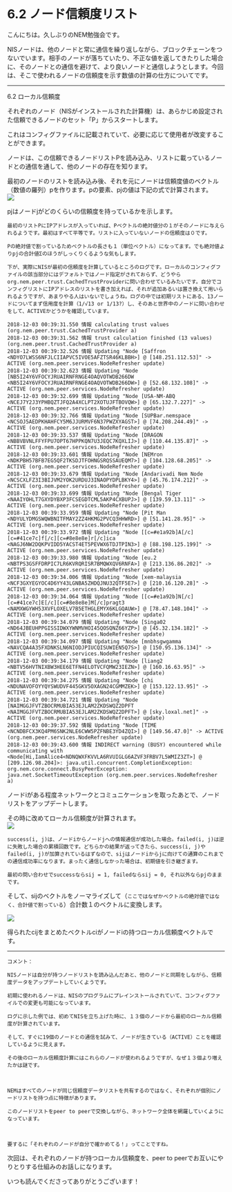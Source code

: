 # 6.2 ノード信頼度リスト

こんにちは。久しぶりのNEM勉強会です。

NISノードは、他のノードと常に通信を繰り返しながら、ブロックチェーンをつないでいます。相手のノードが落ちていたり、不正な値を返してきたりした場合に、そのノードとの通信を避けて、より良いノードと通信しようとします。今回は、そこで使われるノードの信頼度を示す数値の計算の仕方についてです。

----

6.2 ローカル信頼度

それぞれのノード（NISがインストールされた計算機）は、あらかじめ設定された信頼できるノードのセット「P」からスタートします。

これはコンフィグファイルに記載されていて、必要に応じて使用者が改変することができます。

ノードは、この信頼できるノードリストPを読み込み、リストに載っているノードとの通信を通して、他のノードの存在を知ります。

最初のノードのリストを読み込み後、それを元にノードは信頼度値のベクトル（数値の羅列）pを作ります。pの要素、pjの値は下記の式で計算されます。  
![](https://s3-ap-northeast-1.amazonaws.com/nem-social/blog/10000/11000/11600/11636/1548130255%E3%82%B9%E3%82%AF%E3%83%AA%E3%83%BC%E3%83%B3%E3%82%B7%E3%83%A7%E3%83%83%E3%83%88%202019-01-22%2013.10.25.png)

pjはノードjがどのくらいの信頼度を持っているかを示します。

```
最初のリストPにIPアドレスが入っていれば、Pベクトルの絶対値分の１がそのノードに与えられるようです。最初はすべて平等です。リストに入っていないノードの信頼度は０です。

Pの絶対値で割っているためベクトルの長さも１（単位ベクトル）になってます。でも絶対値よりpjの合計値Σのほうがしっくりくるような気もします。

下が、実際にNISが最初の信頼度を計算しているところのログです。ローカルのコンフィグファイルの該当部分にはデフォルトではノード指定がされておらず、どうやらorg.nem.peer.trust.CachedTrustProviderに問い合わせているみたいです。自分でコンフィグリストにIPアドレスのリストを書き加えれば、それが追加あるいは置き換えて用いられるようですが、あまりやる人はいないでしょうね。ログの中では初期リストにある、13ノードについてまず信用度を計算（1/√13 or 1/13?）し、そのあと世界中のノードに問い合わせをして、ACTIVEかどうかを確認しています。
```

```
2018-12-03 00:39:31.550 情報 calculating trust values (org.nem.peer.trust.CachedTrustProvider a)
2018-12-03 00:39:31.562 情報 trust calculation finished (13 values) (org.nem.peer.trust.CachedTrustProvider a)
2018-12-03 00:39:32.526 情報 Updating "Node [Saffron <NDYO7LWSS6NFJLCIIAPVC5IVOE5AFZTSR46KLBBH>] @ [148.251.112.53]" -> ACTIVE (org.nem.peer.services.NodeRefresher update)
2018-12-03 00:39:32.623 情報 Updating "Node [NB5I24Y6VFOCYJRUAIRNFRNGE4OAQVOTWDB266DW <NB5I24Y6VFOCYJRUAIRNFRNGE4OAQVOTWDB266DW>] @ [52.68.132.108]" -> ACTIVE (org.nem.peer.services.NodeRefresher update)
2018-12-03 00:39:32.699 情報 Updating "Node [USA-NM-ABQ <NCEJ7Y2J3YPHBQZTJFQ2A4XCLPT2XOTUJFTBOVQW>] @ [65.132.7.227]" -> ACTIVE (org.nem.peer.services.NodeRefresher update)
2018-12-03 00:39:32.766 情報 Updating "Node [SUPBar.nemspace <NCSOJ5AEDPKHAHFCY5M6JJURMVF6N37PWZXYAGST>] @ [74.208.244.49]" -> ACTIVE (org.nem.peer.services.NodeRefresher update)
2018-12-03 00:39:33.537 情報 Updating "Node [DRAGON <NBBVBVNLFFYFPU7OPT67HPPKQN7U3JEQC7KQXLIJ>] @ [110.44.135.87]" -> ACTIVE (org.nem.peer.services.NodeRefresher update)
2018-12-03 00:39:33.601 情報 Updating "Node [NEMron <NDKPBH57BFB7EG5QF2TKSDJTFOHNGSRQSSAUEQM7>] @ [104.128.68.205]" -> ACTIVE (org.nem.peer.services.NodeRefresher update)
2018-12-03 00:39:33.679 情報 Updating "Node [Andarivadi Nem Node <NCSCXLFZ3I3BIJVM2YOK2URDUJ3INAOPYDPLBKY4>] @ [45.76.174.212]" -> ACTIVE (org.nem.peer.services.NodeRefresher update)
2018-12-03 00:39:33.699 情報 Updating "Node [Bengal Tiger <NAAIYOHLT7GXYDYBXP3FCSEGDTCML5AKP4CXBUPJ>] @ [139.59.13.11]" -> ACTIVE (org.nem.peer.services.NodeRefresher update)
2018-12-03 00:39:33.959 情報 Updating "Node [Pit Man <NDYULYDMGSWQWBNITFMAY2ZZ4HKMG2PVCQ3HHWRD>] @ [51.141.28.95]" -> ACTIVE (org.nem.peer.services.NodeRefresher update)
2018-12-03 00:39:33.972 情報 Updating "Node [[c=#e1a92b]A[/c][c=#41ce7c]f[/c][c=#8e8e8e]r[/c]ica <NAGJ6NW2DQKPVIDD5YACST4ET5PEVWX6TDJTPIN3>] @ [88.198.125.199]" -> ACTIVE (org.nem.peer.services.NodeRefresher update)
2018-12-03 00:39:33.980 情報 Updating "Node [eu.2 <NBTPS3GSFFDRPIC7LR6KVRQRISR7BMQWXQV6RNFA>] @ [213.136.86.202]" -> ACTIVE (org.nem.peer.services.NodeRefresher update)
2018-12-03 00:39:34.006 情報 Updating "Node [xem-malaysia <NCF3GXYEGYOC4D6YY43LGNBA5ZHDQJNU32QTF5E7>] @ [210.16.120.28]" -> ACTIVE (org.nem.peer.services.NodeRefresher update)
2018-12-03 00:39:34.064 情報 Updating "Node [[c=#e1a92b]N[/c][c=#41ce7c]E[/c][c=#8e8e8e]M[/c]pragt3 <NAMXWGYWH53XVFLOXELV7B5ETHGLEMYX6KLGQAUW>] @ [78.47.148.104]" -> ACTIVE (org.nem.peer.services.NodeRefresher update)
2018-12-03 00:39:34.079 情報 Updating "Node [Singa02 <ND64JBEUHPPGISSIDWXYWNMVHOI45QOSQNZ66YZP>] @ [45.32.134.182]" -> ACTIVE (org.nem.peer.services.NodeRefresher update)
2018-12-03 00:39:34.097 情報 Updating "Node [mnbhsgwgamma <NAVCQA4A35FXDNKSLN6NIODJPIUCQISUWIEN5Q7S>] @ [150.95.136.134]" -> ACTIVE (org.nem.peer.services.NodeRefresher update)
2018-12-03 00:39:34.179 情報 Updating "Node [liang2 <NBTV56HVTNIXBW3HEE6ETFN4ELOTVCFQMW23IEZN>] @ [160.16.63.95]" -> ACTIVE (org.nem.peer.services.NodeRefresher update)
2018-12-03 00:39:34.275 情報 Updating "Node [chi <NDUNAVOFOYYQYSWUDVF445GKV5OXAGN24CGMMZEK>] @ [153.122.13.95]" -> ACTIVE (org.nem.peer.services.NodeRefresher update)
2018-12-03 00:39:34.721 情報 Updating "Node [NAIMGGJFVTZBOCRMUBIA53EJLAM2ZKDSWQZ2DPFT <NAIMGGJFVTZBOCRMUBIA53EJLAM2ZKDSWQZ2DPFT>] @ [sky.loxal.net]" -> ACTIVE (org.nem.peer.services.NodeRefresher update)
2018-12-03 00:39:37.592 情報 Updating "Node [TIME <NCNDBFCX3KQ4PM6SNK2NLE6CWW5PZFNBE3YD4ZQI>] @ [149.56.47.0]" -> ACTIVE (org.nem.peer.services.NodeRefresher update)
2018-12-03 00:39:43.600 情報 INDIRECT warning (BUSY) encountered while communicating with <Node[Hi,IamAlice4<NDNQWXFKVVLA6RVUIGLG6AZVF3FRBV7L5WMIZ3ZT>] @ [209.126.98.204]>: java.util.concurrent.CompletionException: org.nem.core.connect.BusyPeerException: java.net.SocketTimeoutException (org.nem.peer.services.NodeRefresher a)
```

ノードiがある程度ネットワークとコミュニケーションを取ったあとで、ノードリストをアップデートします。

その時に改めてローカル信頼度が計算されます。  
![](https://s3-ap-northeast-1.amazonaws.com/nem-social/blog/10000/11000/11600/11636/1548138486%E3%82%B9%E3%82%AF%E3%83%AA%E3%83%BC%E3%83%B3%E3%82%B7%E3%83%A7%E3%83%83%E3%83%88%202019-01-22%2013.10.34.png)

```
success(i, j)は、ノードiからノードjへの情報通信が成功した場合。failed(i, j)は逆に失敗した場合の累積回数です。どちらかの結果が返ってきたら、success(i, j)やfailed(i, j)が加算されているはずなので、sijはノードiからjに向けての通算のこれまでの通信成功率になります。まったく通信しなかった場合は、初期値を引き継ぎます。

最初の問い合わせでsuccessならsij = 1, failedならsij = 0, それ以外ならpjのままです。
```

そして、sijのベクトルをノーマライズして（`ここではなぜかベクトルの絶対値ではなく、合計値で割っている`）合計数１のベクトルに変換します。

![](https://s3-ap-northeast-1.amazonaws.com/nem-social/blog/10000/11000/11600/11636/1548138706%E3%82%B9%E3%82%AF%E3%83%AA%E3%83%BC%E3%83%B3%E3%82%B7%E3%83%A7%E3%83%83%E3%83%88%202019-01-22%2013.10.40.png)

得られたcijをまとめたベクトルciがノードiの持つローカル信頼度ベクトルです。

----

```
コメント：

NISノードは自分が持つノードリストを読み込んだあと、他のノードと同期をしながら、信頼度データをアップデートしていくようです。

初期に使われるノードは、NISのプログラムにプレインストールされていて、コンフィグファイルでの変更も可能になっています。

ログに示した例では、初めてNISを立ち上げた時に、１３個のノードから最初のローカル信頼度が計算されています。

そして、すぐに19個のノードとの通信を試みて、ノードが生きている（ACTIVE）ことを確認しているように見えます。

その後のローカル信頼度計算にはこれらのノードが使われるようですが、なぜ１３個より増えたかは謎です。

 

NEMはすべてのノードが同じ信頼度データリストを共有するのではなく、それぞれが個別にノードリストを持つ点に特徴があります。

このノードリストをpeer to peerで交換しながら、ネットワーク全体を網羅していくようになっています。

 

要するに「それぞれのノードが自分で確かめてる！」ってことですね。
```

次回は、それぞれのノードが持つローカル信頼度を、peer to peerでお互いにやりとりする仕組みのお話しになります。

いつも読んでくださってありがとうございます！
